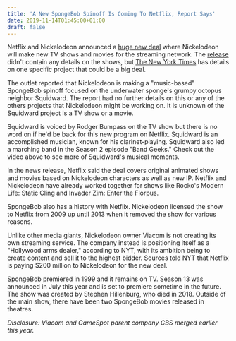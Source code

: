 ```yaml
---
title: 'A New SpongeBob Spinoff Is Coming To Netflix, Report Says'
date: 2019-11-14T01:45:00+01:00
draft: false
---
```


Netflix and Nickelodeon announced a [huge new deal](https://www.gamespot.com/articles/netflix-and-nickelodeon-team-up-for-new-content/1100-6471410/) where Nickelodeon will make new TV shows and movies for the streaming network. The [release](https://media.netflix.com/en/press-releases/netflix-and-nickelodeon-form-multi-year-output-deal-to-produce-original-animated-films-and-series-for-kids-families-around-the-world) didn't contain any details on the shows, but [The New York Times](https://www.nytimes.com/2019/11/13/business/media/netflix-nickelodeon-spongebob-squarepants.html) has details on one specific project that could be a big deal.

The outlet reported that Nickelodeon is making a "music-based" SpongeBob spinoff focused on the underwater sponge's grumpy octopus neighbor Squidward. The report had no further details on this or any of the others projects that Nickelodeon might be working on. It is unknown of the Squidward project is a TV show or a movie.

Squidward is voiced by Rodger Bumpass on the TV show but there is no word on if he'd be back for this new program on Netflix. Squidward is an accomplished musician, known for his clarinet-playing. Squidward also led a marching band in the Season 2 episode "Band Geeks." Check out the video above to see more of Squidward's musical moments.

In the news release, Netflix said the deal covers original animated shows and movies based on Nickelodeon characters as well as new IP. Netflix and Nickelodeon have already worked together for shows like Rocko's Modern Life: Static Cling and Invader Zim: Enter the Florpus.

SpongeBob also has a history with Netflix. Nickelodeon licensed the show to Netflix from 2009 up until 2013 when it removed the show for various reasons.

Unlike other media giants, Nickelodeon owner Viacom is not creating its own streaming service. The company instead is positioning itself as a "Hollywood arms dealer," according to NYT, with its ambition being to create content and sell it to the highest bidder. Sources told NYT that Netflix is paying $200 million to Nickelodeon for the new deal.

SpongeBob premiered in 1999 and it remains on TV. Season 13 was announced in July this year and is set to premiere sometime in the future. The show was created by Stephen Hillenburg, who died in 2018. Outside of the main show, there have been two SpongeBob movies released in theatres.

_Disclosure: Viacom and GameSpot parent company CBS merged earlier this year._
